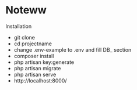 # Noteww

Installation

<ul>
<li>git clone</li>
<li>cd projectname</li>
<li>change .env-example to .env and fill DB_ section</li>
<li>composer install</li>
<li>php artisan key:generate</li>
<li>php artisan migrate</li>
<li>php artisan serve</li>
<li>http://localhost:8000/</li>
</ul>
